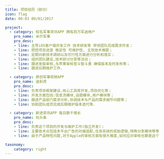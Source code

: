 ```yaml
---
title: 项目经历（部分）
icon: flag
date: 00:03 09/01/2017

project:
  - category: 知名军事资讯APP 拥有百万军迷用户
    pro_name: 米尔军事
    pro_desc: 
    - line: 主导iOS客户端开发工作 技术研发等 带领团队完成需求开发；
    - line: 把控项目进度 稳定性 可维护性, 主攻技术难题；
    - line: 定期对新技术调研以及可行性方面进行分析和落实；
    - line: 组织团队建设,技术研讨分享等活动；
    - line: 跟进发版审核,与苹果审核官斗智斗勇 确保版本及时发布等；
    - line: 跟进后期维护工作.

  - category: 原创军事视频APP
    pro_name: 迷彩虎
    pro_desc: 
    - line: 负责项目框架建设,核心工具库开发,项目优化等；
    - line: 开发方面包括:信息流模块,话题模块,用户模块等；
    - line: 跟进产品部门需求分析,协调技术与产品的需求细节问题等；
    - line: 协助团队成员完成后期维护版本迭代等.

  - category: 新进资讯APP 每日数千增长
    pro_name: 玩头条
    pro_desc: 
    - line: 负责这个项目的开发与维护工作(独立开发)；
    - line: 主要技术点包括多平台广告的对接适配,任务系统的奖励逻辑,特殊分享模块等等；
    - line: 由于产品特性问题,对于Apple的审核方面有很大难度,如何应对审核也算是这个项目的一个难点。

taxonomy:
    category: right
---
```

